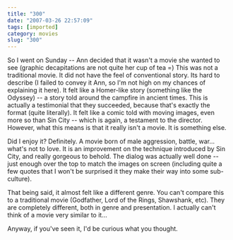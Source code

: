 ```yaml
---
title: "300"
date: "2007-03-26 22:57:09"
tags: [imported]
category: movies
slug: "300"
---
```

	

So I went on Sunday -- Ann decided that it wasn't a movie she wanted to see (graphic decapitations are not quite her cup of tea =)
This was not a traditional movie.  It did not have the feel of conventional story.  Its hard to describe (I failed to convey it Ann, so I'm not high on my chances of explaining it here).  It felt like a Homer-like story (something like the Odyssey) -- a story told around the campfire in ancient times.  This is actually a testimonial that they succeeded, because that's exactly the format (quite literally).  It felt like a comic told with moving images, even more so than Sin City -- which is again, a testament to the director.  However, what this means is that it really isn't a movie.  It is something else.

Did I enjoy it?  Definitely.  A movie born of male aggression, battle, war... what's not to love.  It is an improvement on the technique introduced by Sin City, and really gorgeous to behold.  The dialog was actually well done -- just enough over the top to match the images on screen (including quite a few quotes that I won't be surprised it they make their way into some sub-culture).

That being said, it almost felt like a different genre.  You can't compare this to a traditional movie (Godfather, Lord of the Rings, Shawshank, etc).  They are completely different, both in genre and presentation.  I actually can't think of a movie very similar to it...

Anyway, if you've seen it, I'd be curious what you thought.
